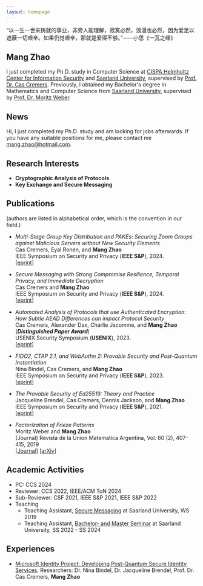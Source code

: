```yaml
---
layout: homepage
---
```


“以一生一世来铸就的事业，非旁人能理解，寂寞必然，浪漫也必然，因为爱足以遮蔽一切艰辛。如果仍觉艰辛，那就是爱得不够。”——小思《一瓦之缘》

## Mang Zhao

I just completed my Ph.D. study in Computer Science at [CISPA Helmholtz Center for Information Security](https://cispa.de/en) and [Saarland University](https://www.uni-saarland.de/start.html), supervised by [Prof. Dr. Cas Cremers](https://people.cispa.io/cas.cremers/). Previously, I obtained my Bachelor's degree in Mathematics and Computer Science from [Saarland University](https://www.uni-saarland.de/start.html), supervised by [Prof. Dr. Moritz Weber](https://www.uni-saarland.de/lehrstuhl/weber-moritz.html).


## News
Hi, I just completed my Ph.D. study and am looking for jobs afterwards.
If you have any suitable positions for me, please contact me [mang.zhao@hotmail.com](mang.zhao@hotmail.com). 

## Research Interests

- **Cryptographic Analysis of Protocols**
- **Key Exchange and Secure Messaging**

## Publications 
(authors are listed in alphabetical order, which is the convention in our field.)

- *Multi-Stage Group Key Distribution and PAKEs: Securing Zoom Groups against Malicious Servers without New Security Elements*
  <br>
  Cas Cremers, Eyal Ronen, and **Mang Zhao**
  <br>
  IEEE Symposium on Security and Privacy (**IEEE S&P**), 2024.
  <br>
  [[eprint](https://eprint.iacr.org/2023/1243)] 
  
- *Secure Messaging with Strong Compromise Resilience, Temporal Privacy, and Immediate Decryption*
  <br>
  Cas Cremers and **Mang Zhao**
  <br>
  IEEE Symposium on Security and Privacy (**IEEE S&P**), 2024.
  <br>
  [[eprint](https://eprint.iacr.org/2022/1481)] 

- *Automated Analysis of Protocols that use Authenticated Encryption: How Subtle AEAD Differences can impact Protocol Security*
  <br>
  Cas Cremers, Alexander Dax, Charlie Jacomme, and **Mang Zhao** (***Distinguished Paper Award***)
  <br>
  USENIX Security Symposium (**USENIX**), 2023.
  <br>
  [[eprint](https://eprint.iacr.org/2023/1246)] 
  
- *FIDO2, CTAP 2.1, and WebAuthn 2: Provable Security and Post-Quantum Instantiation*
  <br>
  Nina Bindel, Cas Cremers, and **Mang Zhao**
  <br>
  IEEE Symposium on Security and Privacy (**IEEE S&P**), 2023.
  <br>
  [[eprint](https://eprint.iacr.org/2022/1029)] 

- *The Provable Security of Ed25519: Theory and Practice*
  <br>
  Jacqueline Brendel, Cas Cremers, Dennis Jackson, and **Mang Zhao**
  <br>
  IEEE Symposium on Security and Privacy (**IEEE S&P**), 2021.
  <br>
  [[eprint](https://eprint.iacr.org/2020/823)] 

- *Factorization of Frieze Patterns*
  <br>
  Moritz Weber and **Mang Zhao**
  <br>
  (Journal) Revista de la Union Matematica Argentina, Vol. 60 (2), 407-415, 2019
  <br>
  [[Journal](https://inmabb.criba.edu.ar/revuma/pdf/v60n2/v60n2a08.pdf)] [[arXiv](https://arxiv.org/abs/1809.00274)]
  

## Academic Activities

- PC: CCS 2024
- Reviewer: CCS 2022, IEEE/ACM ToN 2024
- Sub-Reviewer: CSF 2021, IEEE S&P 2021, IEEE S&P 2022
- Teaching
  - Teaching Assistant, [Secure Messaging](https://cms.cispa.saarland/secmes/) at Saarland University, WS 2019
  - Teaching Assistant, [Bachelor- and Master Seminar](https://cms.cispa.saarland/bms22/) at Saarland University, SS 2022 - SS 2024

## Experiences

- [Microsoft Identity Project: Developing Post-Quantum Secure Identity Services](https://www.microsoft.com/en-us/msrc/grant-microsoft-identity). Researchers: Dr. Nina Bindel, Dr. Jacqueline Brendel, Prof. Dr. Cas Cremers, **Mang Zhao**

